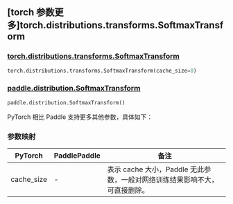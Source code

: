 ## [torch 参数更多]torch.distributions.transforms.SoftmaxTransform

### [torch.distributions.transforms.SoftmaxTransform](https://pytorch.org/docs/stable/distributions.html#torch.distributions.transforms.SoftmaxTransform)

```python
torch.distributions.transforms.SoftmaxTransform(cache_size=0)
```

### [paddle.distribution.SoftmaxTransform](https://www.paddlepaddle.org.cn/documentation/docs/zh/develop/api/paddle/distribution/SoftmaxTransform_cn.html)

```python
paddle.distribution.SoftmaxTransform()
```

PyTorch 相比 Paddle 支持更多其他参数，具体如下：

### 参数映射

| PyTorch    | PaddlePaddle | 备注                                                                       |
| ---------- | ------------ | -------------------------------------------------------------------------- |
| cache_size | -            | 表示 cache 大小，Paddle 无此参数，一般对网络训练结果影响不大，可直接删除。 |
